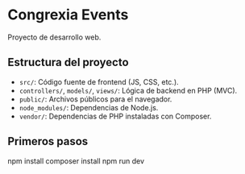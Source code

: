 # Congrexia Events

Proyecto de desarrollo web.

## Estructura del proyecto

- `src/`: Código fuente de frontend (JS, CSS, etc.).
- `controllers/`, `models/`, `views/`: Lógica de backend en PHP (MVC).
- `public/`: Archivos públicos para el navegador.
- `node_modules/`: Dependencias de Node.js.
- `vendor/`: Dependencias de PHP instaladas con Composer.

## Primeros pasos

npm install
composer install
npm run dev
